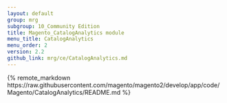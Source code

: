 ```yaml
---
layout: default
group: mrg
subgroup: 10_Community Edition
title: Magento_CatalogAnalytics module
menu_title: CatalogAnalytics
menu_order: 2
version: 2.2
github_link: mrg/ce/CatalogAnalytics.md
---
```


<div class="mrg-content">
{% remote_markdown https://raw.githubusercontent.com/magento/magento2/develop/app/code/Magento/CatalogAnalytics/README.md %}
</div>